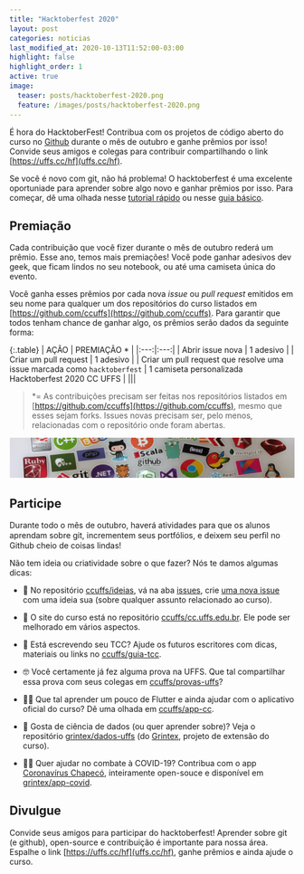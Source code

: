 ```yaml
---
title: "Hacktoberfest 2020"
layout: post
categories: noticias
last_modified_at: 2020-10-13T11:52:00-03:00
highlight: false
highlight_order: 1
active: true
image:
  teaser: posts/hacktoberfest-2020.png
  feature: /images/posts/hacktoberfest-2020.png
---
```


É hora do HacktoberFest! Contribua com os projetos de código aberto do curso no [Github](https://github.com) durante o mês de outubro e ganhe prêmios por isso! Convide seus amigos e colegas para contribuir compartilhando o link [https://uffs.cc/hf](uffs.cc/hf).

Se você é novo com git, não há problema! O hacktoberfest é uma excelente oportuniade para aprender sobre algo novo e ganhar prêmios por isso. Para começar, dê uma olhada nesse [tutorial rápido](docs/tutorial-git-basico.md) ou nesse [guia básico](https://github.com/mateusKoppe/git-guia-basico).

## Premiação

Cada contribuição que você fizer durante o mês de outubro rederá um prêmio. Esse ano, temos mais premiações! Você pode ganhar adesivos dev geek, que ficam lindos no seu notebook, ou até uma camiseta única do evento.

Você ganha esses prêmios por cada nova _issue_ ou _pull request_ emitidos em seu nome para qualquer um dos repositórios do curso listados em [https://github.com/ccuffs](https://github.com/ccuffs). Para  garantir  que  todos  tenham  chance  de  ganhar  algo,  os  prêmios  serão  dados da seguinte forma: 

{:.table}
| AÇÃO  | PREMIAÇÃO * |
|:---:|:---:|
| Abrir issue nova  | 1 adesivo |
| Criar um pull request  | 1 adesivo |
| Criar um pull request que resolve uma issue marcada como `hacktoberfest` | 1 camiseta personalizada Hacktoberfest 2020 CC UFFS |
|||

> *= As contribuições precisam ser feitas nos repositórios listados em [https://github.com/ccuffs](https://github.com/ccuffs), mesmo que esses sejam forks. Issues novas precisam ser, pelo menos, relacionadas com o repositório onde foram abertas. 

![Adesivos](/images/posts/stickers.png)

## Participe

Durante todo o mês de outubro, haverá atividades para que os alunos aprendam sobre git, incrementem seus portfólios, e deixem seu perﬁl no Github cheio de coisas lindas! 

Não tem ideia ou criatividade sobre o que fazer? Nós te damos algumas dicas:

* 🥳 No repositório [ccuffs/ideias](http://github.com/ccuffs/ideias), vá na aba [issues](https://github.com/ccuffs/ideias/issues), crie [uma nova issue](https://github.com/ccuffs/ideias/issues/new) com uma ideia sua (sobre qualquer assunto relacionado ao curso).

* 🚀 O site do curso está no repositório [ccuffs/cc.uffs.edu.br](http://github.com/ccuffs/cc.uffs.edu.br). Ele pode ser melhorado em vários aspectos. 

* 📝 Está escrevendo seu TCC? Ajude os futuros escritores com dicas, materiais ou links no [ccuffs/guia-tcc](https://github.com/ccuffs/guia-tcc). 

* 🤓 Você certamente já fez alguma prova na UFFS. Que tal compartilhar essa prova com seus colegas em [ccuffs/provas-uffs](http://github.com/ccuffs/provas-uffs)? 

* 👩‍💻 Que tal aprender um pouco de Flutter e ainda ajudar com o aplicativo oficial do curso? Dê uma olhada em [ccuffs/app-cc](https://github.com/ccuffs/app-cc/). 

* 🎲 Gosta de ciência de dados (ou quer aprender sobre)? Veja o repositório [grintex/dados-uffs](https://github.com/grintex/dados-uffs) (do [Grintex](https://grintex.uffs.cc), projeto de extensão do curso). 

* 👩‍⚕️ Quer ajudar no combate à COVID-19? Contribua com o app [Coronavírus Chapecó](https://uffs.cc/app-covid), inteiramente open-souce e disponível em [grintex/app-covid](https://github.com/grintex/app-covid).


## Divulgue

Convide seus amigos para participar do hacktoberfest! Aprender sobre git (e github), open-source e contribuição é importante para nossa área. Espalhe o link [https://uffs.cc/hf](uffs.cc/hf), ganhe prêmios e ainda ajude o curso.